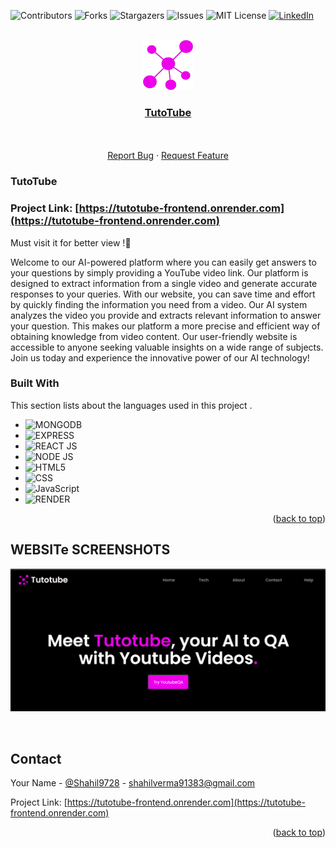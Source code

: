 <!-- Improved compatibility of back to top link: See: https://github.com/Shahil9728/TutoTube/ -->
<a name="readme-top"></a>


![Contributors][contributors-shield]
![Forks][forks-shield]
![Stargazers][stars-shield]
![Issues][issues-shield]
![MIT License][license-shield]
[![LinkedIn][linkedin-shield]][linkedin-url]



<!-- PROJECT LOGO -->
<br />
<div align="center">
  <a href="https://github.com/Shahil9728/TutoTube">
    <img src="client/public/logo.png" alt="Logo" width="80" height="80">
  </a>

  <h3 align="center"><a href="https://tutotube-frontend.onrender.com" target="_blank">TutoTube</a></h3>
  <p align="center">
    <br />
    <br />
    <a href="https://github.com/Shahil9728/TutoTube/issues">Report Bug</a>
    ·
    <a href="https://github.com/Shahil9728/TutoTube/issues">Request Feature</a>
  </p>
</div>

### TutoTube

### Project Link: [https://tutotube-frontend.onrender.com](https://tutotube-frontend.onrender.com)
Must visit it for better view !🥰 

Welcome to our AI-powered platform where you can easily get answers to your questions by simply providing a YouTube video link. Our platform is designed to extract information from a single video and generate accurate responses to your queries. With our website, you can save time and effort by quickly finding the information you need from a video. Our AI system analyzes the video you provide and extracts relevant information to answer your question. This makes our platform a more precise and efficient way of obtaining knowledge from video content. Our user-friendly website is accessible to anyone seeking valuable insights on a wide range of subjects. Join us today and experience the innovative power of our AI technology!

### Built With

This section lists about the languages used in this project .

* ![MONGODB](https://img.shields.io/badge/MongoDB-4EA94B?style=for-the-badge&logo=mongodb&logoColor=white)
* ![EXPRESS](https://img.shields.io/badge/Express.js-000000?style=for-the-badge&logo=express&logoColor=white)
* ![REACT JS](https://img.shields.io/badge/React-20232A?style=for-the-badge&logo=react&logoColor=61DAFB)
* ![NODE JS](https://img.shields.io/badge/Node.js-339933?style=for-the-badge&logo=nodedotjs&logoColor=whitee)
* ![HTML5](https://img.shields.io/badge/html5-%23E34F26.svg?style=for-the-badge&logo=html5&logoColor=white)
* ![CSS](https://img.shields.io/badge/css-%2338B2AC.svg?style=for-the-badge&logo=tailwind-css&logoColor=white)
* ![JavaScript](https://img.shields.io/badge/javascript-%23323330.svg?style=for-the-badge&logo=javascript&logoColor=%23F7DF1E)
* ![RENDER](https://img.shields.io/badge/Render-46E3B7?style=for-the-badge&logo=render&logoColor=white)


<p align="right">(<a href="#readme-top">back to top</a>)</p>

<!-- IMAGES -->
## WEBSITe SCREENSHOTS

![Alt image](ss1.png)

<br/>

<!-- CONTACT -->
## Contact

Your Name - [@Shahil9728](https://twitter.com/Shahil9728) - shahilverma91383@gmail.com

Project Link: [https://tutotube-frontend.onrender.com](https://tutotube-frontend.onrender.com)

<p align="right">(<a href="#readme-top">back to top</a>)</p>




<!-- MARKDOWN LINKS & IMAGES -->
<!-- https://www.markdownguide.org/basic-syntax/#reference-style-links -->
[contributors-shield]: https://img.shields.io/github/contributors/othneildrew/Best-README-Template.svg?style=for-the-badge
[forks-shield]: https://img.shields.io/github/forks/othneildrew/Best-README-Template.svg?style=for-the-badge
[stars-shield]: https://img.shields.io/github/stars/othneildrew/Best-README-Template.svg?style=for-the-badge
[issues-shield]: https://img.shields.io/github/issues/othneildrew/Best-README-Template.svg?style=for-the-badge
[license-shield]: https://img.shields.io/github/license/othneildrew/Best-README-Template.svg?style=for-the-badge
[linkedin-shield]: https://img.shields.io/badge/-LinkedIn-black.svg?style=for-the-badge&logo=linkedin&colorB=555
[linkedin-url]: https://www.linkedin.com/in/shahil-kumar-a56246240
[product-screenshot]: images/screenshot.png
[Next.js]: https://img.shields.io/badge/next.js-000000?style=for-the-badge&logo=nextdotjs&logoColor=white
[Next-url]: https://nextjs.org/
[React.js]: https://img.shields.io/badge/React-20232A?style=for-the-badge&logo=react&logoColor=61DAFB
[React-url]: https://reactjs.org/
[Vue.js]: https://img.shields.io/badge/Vue.js-35495E?style=for-the-badge&logo=vuedotjs&logoColor=4FC08D
[Vue-url]: https://vuejs.org/
[Angular.io]: https://img.shields.io/badge/Angular-DD0031?style=for-the-badge&logo=angular&logoColor=white
[Angular-url]: https://angular.io/
[Svelte.dev]: https://img.shields.io/badge/Svelte-4A4A55?style=for-the-badge&logo=svelte&logoColor=FF3E00
[Svelte-url]: https://svelte.dev/
[Laravel.com]: https://img.shields.io/badge/Laravel-FF2D20?style=for-the-badge&logo=laravel&logoColor=white
[Laravel-url]: https://laravel.com
[Bootstrap.com]: https://img.shields.io/badge/Bootstrap-563D7C?style=for-the-badge&logo=bootstrap&logoColor=white
[Bootstrap-url]: https://getbootstrap.com
[JQuery.com]: https://img.shields.io/badge/jQuery-0769AD?style=for-the-badge&logo=jquery&logoColor=white
[JQuery-url]: https://jquery.com 



